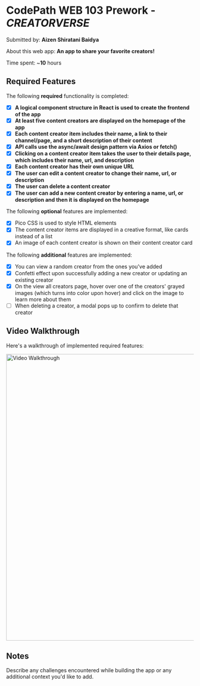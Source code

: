 # CodePath WEB 103 Prework - *CREATORVERSE*

Submitted by: **Aizen Shiratani Baidya**

About this web app: **An app to share your favorite creators!**

Time spent: ~**10** hours

## Required Features

The following **required** functionality is completed:

- [x] **A logical component structure in React is used to create the frontend of the app**
- [x] **At least five content creators are displayed on the homepage of the app**
- [x] **Each content creator item includes their name, a link to their channel/page, and a short description of their content**
- [x] **API calls use the async/await design pattern via Axios or fetch()**
- [x] **Clicking on a content creator item takes the user to their details page, which includes their name, url, and description**
- [x] **Each content creator has their own unique URL**
- [x] **The user can edit a content creator to change their name, url, or description**
- [x] **The user can delete a content creator**
- [x] **The user can add a new content creator by entering a name, url, or description and then it is displayed on the homepage**

The following **optional** features are implemented:

- [x] Pico CSS is used to style HTML elements
- [x] The content creator items are displayed in a creative format, like cards instead of a list
- [x] An image of each content creator is shown on their content creator card

The following **additional** features are implemented:

* [x] You can view a random creator from the ones you've added
* [x] Confetti effect upon successfully adding a new creator or updating an existing creator
* [x] On the view all creators page, hover over one of the creators' grayed images (which turns into color upon hover) and click on the image to learn more about them
* [ ] When deleting a creator, a modal pops up to confirm to delete that creator

## Video Walkthrough

Here's a walkthrough of implemented required features:

<img src='https://media.istockphoto.com/id/1409329028/vector/no-picture-available-placeholder-thumbnail-icon-illustration-design.jpg?s=612x612&w=0&k=20&c=_zOuJu755g2eEUioiOUdz_mHKJQJn-tDgIAhQzyeKUQ=' title='Video Walkthrough' width='768px' alt='Video Walkthrough' />

## Notes

Describe any challenges encountered while building the app or any additional context you'd like to add.
